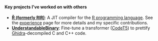 #### Key projects I've worked on with others

- **[Ř (formerly RIR)](https://github.com/reactorlabs/rir)**: A JIT compiler for the [R programming language](https://www.r-project.org/about.html). See the [experience](/experience.html) page for more details and my specific contributions.
- **[UnderstandableBinary](https://github.com/Jakobeha/UnderstandableBinary)**: Fine-tune a transformer ([CodeT5](https://arxiv.org/abs/2109.00859)) to prettify [Ghidra](https://ghidra-sre.org)-decompiled C and C++ code.
